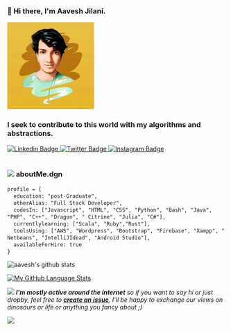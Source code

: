 ### 👋 Hi there, I'm Aavesh Jilani.


<div ><img src="https://github.com/aaveshdev/aaveshdev/blob/main/Aavesh.jpg?raw=true" width="200px" height="200px"></div>

<h3 align="left"><strong>
I seek to contribute to this world with my algorithms and abstractions.</strong></h3>

<a target="_blank" href="https://linkedin.com/in/aaveshjilani/">
<img src="https://i.pinimg.com/originals/ce/09/3c/ce093c7214ad357bb665cfd2f66a8b6b.png" width="30px" height="30px" alt="Linkedin Badge">
</a>
<a target="_blank" href="https://twitter.com/AaveshJilani">
<img src="https://pitlochryfestivaltheatre.com/wp-content/uploads/2020/04/2-27646_twitter-logo-png-transparent-background-logo-twitter-png-1024x1024.png" width="30px" height="30px" alt="Twitter Badge">
</a>
<a target="_blank" href="https://instagram.com/edward_legion/">
<img src="https://i.pinimg.com/originals/a2/5f/4f/a25f4f58938bbe61357ebca42d23866f.png" width="30px" height="30px" alt="Instagram Badge">
</a>
<br>

<br>

###  <img src="https://dragon-lang.org/assets/img/logo.png" height="40"> **aboutMe.dgn**

```dragon
profile = {
  education: "post-Graduate",
  otherAlias: "Full Stack Developer",
  codesIn: ["Javascript", "HTML", "CSS", "Python", "Bash", "Java", "PHP", "C++", "Dragon", " Citrine", "Julia", "C#"],
  currentlylearning: ["Scala", "Ruby","Rust"],
  toolsUsing: ["AWS", "Wordpress", "Bootstrap", "Firebase", "Xampp", " Netbeans", "IntelliJIdead", "Android Studio"],
  availableForHire: true
}
```

![aavesh's github stats](https://github-readme-stats.vercel.app/api?username=aaveshdev&bg_color=fafafa&hide_border=true&line_height=25&title_color=0c0c0d&text_color=141414&hide=["issues","prs"])

[![My GitHub Language Stats](https://github-readme-stats.vercel.app/api/top-langs/?username=aaveshdev&langs_count=5)]()


<img src="https://media.giphy.com/media/RhwkGhrlj3NVSOxWSN/giphy.gif" height="30"> <em><b>I'm mostly active around the internet</b> so if you want to say hi or just dropby, feel free to <a target="_blank" href="https://github.com/aaveshdev/aaveshdev/issues/new/choose"><strong> create an issue</strong></a>, I'll be happy to exchange our views on dinosaurs or life or anything you fancy about ;)</b> </em>

![](https://visitor-badge.glitch.me/badge?page_id=aaveshdev)



<!--
**aaveshdev/aaveshdev** is a ✨ _special_ ✨ repository because its `README.md` (this file) appears on your GitHub profile.

Here are some ideas to get you started:

- 🔭 I’m currently working on ...
- 🌱 I’m currently learning ...
- 👯 I’m looking to collaborate on ...
- 🤔 I’m looking for help with ...
- 💬 Ask me about ...
- 📫 How to reach me: ...
- 😄 Pronouns: ...
- ⚡ Fun fact: ...
-->

